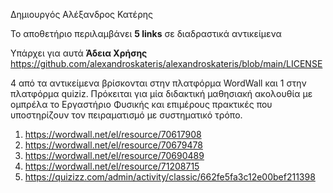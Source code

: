 Δημιουργός Αλέξανδρος Κατέρης

Το αποθετήριο περιλαμβάνει **5 links** σε διαδραστικά αντικείμενα



Υπάρχει για αυτά **Άδεια Χρήσης** https://github.com/alexandroskateris/alexandroskateris/blob/main/LICENSE

4 από τα αντικείμενα βρίσκονται στην πλατφόρμα WordWall και 1 στην πλατφόρμα quiziz. Πρόκειται για μία διδακτική μαθησιακή ακολουθία με ομπρέλα το Εργαστήριο Φυσικής και επιμέρους πρακτικές που υποστηρίζουν τον πειραματισμό με συστηματικό τρόπο.

1.	https://wordwall.net/el/resource/70617908
2.	https://wordwall.net/el/resource/70679478
3.	https://wordwall.net/el/resource/70690489
4.	https://wordwall.net/el/resource/71208715
5.	https://quizizz.com/admin/activity/classic/662fe5fa3c12e00bef211398




<!---
alexandroskateris/alexandroskateris is a ✨ special ✨ repository because its `README.md` (this file) appears on your GitHub profile.
You can click the Preview link to take a look at your changes.
--->
